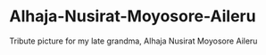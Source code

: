 # Alhaja-Nusirat-Moyosore-Aileru
Tribute picture for my late grandma, Alhaja Nusirat Moyosore Aileru
